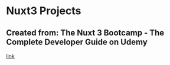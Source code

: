 # Nuxt3 Projects

## Created from: The Nuxt 3 Bootcamp - The Complete Developer Guide on Udemy

[link](https://www.udemy.com/course/the-nuxt-3-bootcamp-the-complete-developer-guide/)
